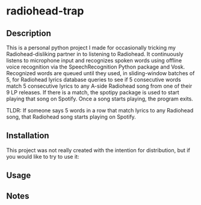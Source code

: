 # radiohead-trap

## Description
This is a personal python project I made for occasionally tricking my Radiohead-disliking partner in to listening to Radiohead. It continuously listens to microphone input and recognizes spoken words using offline voice recognition via the SpeechRecognition Python package and Vosk.  Recognized words are queued until they used, in sliding-window batches of 5, for Radiohead lyrics database queries to see if 5 consecutive words match 5 consecutive lyrics to any A-side Radiohead song from one of their 9 LP releases.  If there is a match, the spotipy package is used to start playing that song on Spotify.  Once a song starts playing, the program exits.

TLDR: If someone says 5 words in a row that match lyrics to any Radiohead song, that Radiohead song starts playing on Spotify. 


## Installation
This project was not really created with the intention for distribution, but if you would like to try to use it:

## Usage

## Notes
